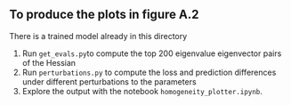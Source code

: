 ## To produce the plots in figure A.2
There is a trained model already in this directory
1. Run `get_evals.py`to compute the top 200 eigenvalue eigenvector pairs of the Hessian
2. Run `perturbations.py` to compute the loss and prediction differences under different perturbations to the parameters
3. Explore the output with the notebook `homogeneity_plotter.ipynb`.
